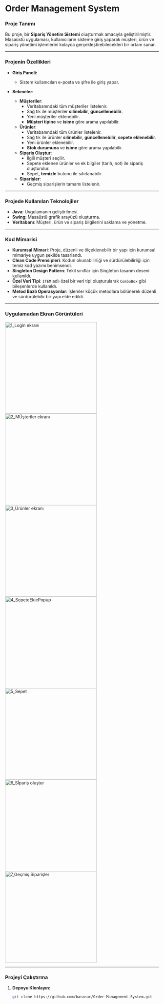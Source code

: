 # Order Management System

### Proje Tanımı
Bu proje, bir **Sipariş Yönetim Sistemi** oluşturmak amacıyla geliştirilmiştir. Masaüstü uygulaması, kullanıcıların sisteme giriş yaparak müşteri, ürün ve sipariş yönetimi işlemlerini kolayca gerçekleştirebilecekleri bir ortam sunar.

---

### Projenin Özellikleri

- **Giriş Paneli:**
  - Sistem kullanıcıları e-posta ve şifre ile giriş yapar.

- **Sekmeler:**
  - **Müşteriler**:
    - Veritabanındaki tüm müşteriler listelenir.
    - Sağ tık ile müşteriler **silinebilir**, **güncellenebilir**.
    - Yeni müşteriler eklenebilir.
    - **Müşteri tipine** ve **isime** göre arama yapılabilir.
  - **Ürünler**:
    - Veritabanındaki tüm ürünler listelenir.
    - Sağ tık ile ürünler **silinebilir**, **güncellenebilir**, **sepete eklenebilir**.
    - Yeni ürünler eklenebilir.
    - **Stok durumuna** ve **isime** göre arama yapılabilir.
  - **Sipariş Oluştur**:
    - İlgili müşteri seçilir.
    - Sepete eklenen ürünler ve ek bilgiler (tarih, not) ile sipariş oluşturulur.
    - Sepet, **temizle** butonu ile sıfırlanabilir.
  - **Siparişler**:
    - Geçmiş siparişlerin tamamı listelenir.

---

### Projede Kullanılan Teknolojiler

- **Java**: Uygulamanın geliştirilmesi.
- **Swing**: Masaüstü grafik arayüzü oluşturma.
- **Veritabanı**: Müşteri, ürün ve sipariş bilgilerini saklama ve yönetme.

---

### Kod Mimarisi

- **Kurumsal Mimari**: Proje, düzenli ve ölçeklenebilir bir yapı için kurumsal mimariye uygun şekilde tasarlandı.
- **Clean Code Prensipleri**: Kodun okunabilirliği ve sürdürülebilirliği için temiz kod yazımı benimsendi.
- **Singleton Design Pattern**: Tekil sınıflar için Singleton tasarım deseni kullanıldı.
- **Özel Veri Tipi**: `ITEM` adlı özel bir veri tipi oluşturularak `ComboBox` gibi bileşenlerde kullanıldı.
- **Metod Bazlı Operasyonlar**: İşlemler küçük metodlara bölünerek düzenli ve sürdürülebilir bir yapı elde edildi.

---

### Uygulamadan Ekran Görüntüleri
<img src="https://github.com/user-attachments/assets/b84c628b-49e3-44fc-8983-b35be6f3a7cb" alt="1_Login ekranı" width="300">
<img src="https://github.com/user-attachments/assets/8cbfd93f-fd29-4d82-8440-dc1356cb49f0" alt="2_MÜşteriler ekranı" width="300">
<img src="https://github.com/user-attachments/assets/39fc4803-6f46-422f-8d3f-3362c4ecfd19" alt="3_Ürünler ekranı" width="300">
<img src="https://github.com/user-attachments/assets/75538f64-fb4c-405e-a4e6-bd5ecd536a50" alt="4_SepeteEklePopup" width="300">
<img src="https://github.com/user-attachments/assets/d809d3c2-6fcf-439f-b8ae-31359905b8fb" alt="5_Sepet" width="300">
<img src="https://github.com/user-attachments/assets/c6e7e5d2-5566-4bdc-a749-e8f202616f9c" alt="6_Sİpariş oluştur" width="300">
<img src="https://github.com/user-attachments/assets/292a7064-3490-4ee2-bf59-f5b9c605ed43" alt="7_Geçmiş Siparişler" width="300">

---

### Projeyi Çalıştırma

1. **Depoyu Klonlayın:**
   ```bash
   git clone https://github.com/baranar/Order-Management-System.git

